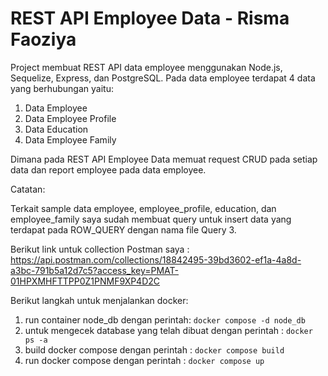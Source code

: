 # REST API Employee Data - Risma Faoziya
Project membuat REST API data employee menggunakan Node.js, Sequelize, Express, dan PostgreSQL. Pada data employee terdapat 4 data yang berhubungan yaitu:
1. Data Employee
2. Data Employee Profile
3. Data Education
4. Data Employee Family

Dimana pada REST API Employee Data memuat request CRUD pada setiap data dan report employee pada data employee.

Catatan:

Terkait sample data employee, employee_profile, education, dan employee_family saya sudah membuat query untuk insert data yang terdapat pada ROW_QUERY dengan nama file Query 3.

Berikut link untuk collection Postman saya : https://api.postman.com/collections/18842495-39bd3602-ef1a-4a8d-a3bc-791b5a12d7c5?access_key=PMAT-01HPXMHFTTPP0Z1PNMF9XP4D2C

Berikut langkah untuk menjalankan docker:
1. run container node_db dengan perintah: `docker compose -d node_db`
2. untuk mengecek database yang telah dibuat dengan perintah : `docker ps -a`
3. build docker compose dengan perintah : `docker compose build`
4. run docker compose dengan perintah : `docker compose up`
